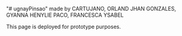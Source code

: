 "# ugnayPinsao" 
made by
        CARTUJANO, ORLAND JHAN
        GONZALES, GYANNA HENYLIE
        PACO, FRANCESCA YSABEL

This page is deployed for prototype purposes.